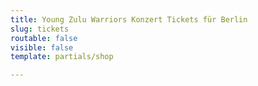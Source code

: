 ```yaml
---
title: Young Zulu Warriors Konzert Tickets für Berlin
slug: tickets
routable: false
visible: false
template: partials/shop

---
```

